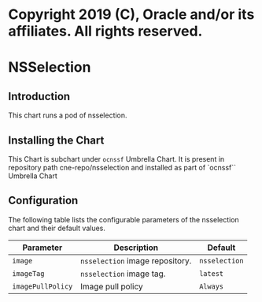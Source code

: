 # Copyright 2019 (C), Oracle and/or its affiliates. All rights reserved.

# NSSelection

## Introduction

This chart runs a pod of nsselection.

## Installing the Chart

This Chart is subchart under `ocnssf` Umbrella Chart. 
It is present in repository path  cne-repo/nsselection and 
installed as part of `ocnssf`` Umbrella Chart

## Configuration

The following table lists the configurable parameters of the nsselection chart and their default values.

| Parameter                              | Description                                  | Default                            |
| ---------------------------------------| -------------------------------------------- | ---------------------------------- |
| `image`                                | `nsselection` image repository.              | `nsselection`                      |
| `imageTag`                             | `nsselection` image tag.                     | `latest`                           |
| `imagePullPolicy`                      | Image pull policy                            | `Always`                           |








